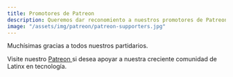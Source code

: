```yaml
---
title: Promotores de Patreon
description: Queremos dar reconomiento a nuestros promotores de Patreon por su apoyo económico.
image: "/assets/img/patreon/patreon-supporters.jpg"
---
```


Muchísimas gracias a todos nuestros partidarios.

Visite nuestro <a href="https://www.patreon.com/techqueria" rel="noopener" target="_blank"> Patreon </a> si desea apoyar a nuestra creciente comunidad de Latinx en tecnología.
